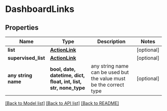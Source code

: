 # DashboardLinks


## Properties
Name | Type | Description | Notes
------------ | ------------- | ------------- | -------------
**list** | [**ActionLink**](ActionLink.md) |  | [optional] 
**supervised_list** | [**ActionLink**](ActionLink.md) |  | [optional] 
**any string name** | **bool, date, datetime, dict, float, int, list, str, none_type** | any string name can be used but the value must be the correct type | [optional]

[[Back to Model list]](../README.md#documentation-for-models) [[Back to API list]](../README.md#documentation-for-api-endpoints) [[Back to README]](../README.md)



